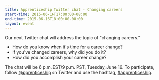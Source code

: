 ```yaml
---
title: Apprenticeship Twitter chat - Changing careers
start-time: 2015-06-16T17:00:00-08:00
end-time: 2015-06-16T18:00:00-08:00
layout: event
---
```

Our next Twitter chat will address the topic of "changing careers."

* How do you know when it's time for a career change?
* If you've changed careers, why did you do it?
* How did you accomplish your career change?

The chat will be 6 p.m. EST/9 p.m. PST, Tuesday, June 16. To participate, follow [@pprenticeship](https://twitter.com/pprenticeship) on Twitter and use the hashtag, [#apprenticeship](https://twitter.com/search?f=realtime&q=%40pprenticeship%20OR%20%23apprenticeship&src=typd).